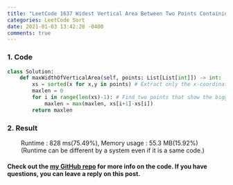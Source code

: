 ```yaml
---
title: "LeetCode 1637 Widest Vertical Area Between Two Points Containing No Points"
categories: LeetCode Sort
date: 2021-01-03 13:42:28 -0400
comments: true
---
```


### 1. Code
```python
class Solution:
    def maxWidthOfVerticalArea(self, points: List[List[int]]) -> int:
        xs = sorted(x for x,y in points) # Extract only the x-coordinates because you need to find neighboring x-coordinates that make the biggest difference among x-coordinates.
        maxlen = 0
        for i in range(len(xs)-1): # Find two points that show the biggest difference.
            maxlen = max(maxlen, xs[i+1]-xs[i])
        return maxlen
```

### 2. Result
&nbsp;&nbsp;&nbsp;&nbsp;&nbsp;&nbsp;&nbsp;&nbsp;Runtime : 828 ms(75.49%), Memory usage : 55.3 MB(15.92%)  
&nbsp;&nbsp;&nbsp;&nbsp;&nbsp;&nbsp;&nbsp;&nbsp;(Runtime can be different by a system even if it is a same code.)

#### Check out the [my GitHub repo][hyuk-gh] for more info on the code. If you have questions, you can leave a reply on this post.
[hyuk-gh]: https://github.com/dlgur1994/StudyAlgorithms
